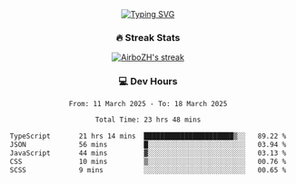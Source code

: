 
<div align="center">
  <a href="https://git.io/typing-svg"><img src="https://readme-typing-svg.demolab.com?font=Fira+Code&size=30&pause=1000&color=33F7F5&center=true&vCenter=true&width=435&lines=Hi+there+%F0%9F%91%8B+I+am+AirboZH+;Welcome+to+my+Github" alt="Typing SVG" /></a>

<h3>🔥 Streak Stats</h3>

<!-- GitHub Readme Streak Stats - https://github.com/DenverCoder1/github-readme-streak-stats -->
<p>
  <a href="https://github.com/DenverCoder1/github-readme-streak-stats">
    <img title="🔥 Get streak stats for your profile at git.io/streak-stats" alt="AirboZH's streak" src="https://streak-stats.demolab.com/?user=AirboZH&theme=monokai-metallian&hide_border=true"/>
  </a>
</p>

<h3>💻 Dev Hours</h3>
<!--START_SECTION:waka-->

```txt
From: 11 March 2025 - To: 18 March 2025

Total Time: 23 hrs 48 mins

TypeScript       21 hrs 14 mins  ██████████████████████▒░░   89.22 %
JSON             56 mins         █░░░░░░░░░░░░░░░░░░░░░░░░   03.94 %
JavaScript       44 mins         ▓░░░░░░░░░░░░░░░░░░░░░░░░   03.13 %
CSS              10 mins         ▒░░░░░░░░░░░░░░░░░░░░░░░░   00.76 %
SCSS             9 mins          ░░░░░░░░░░░░░░░░░░░░░░░░░   00.65 %
```

<!--END_SECTION:waka-->
</div>  
